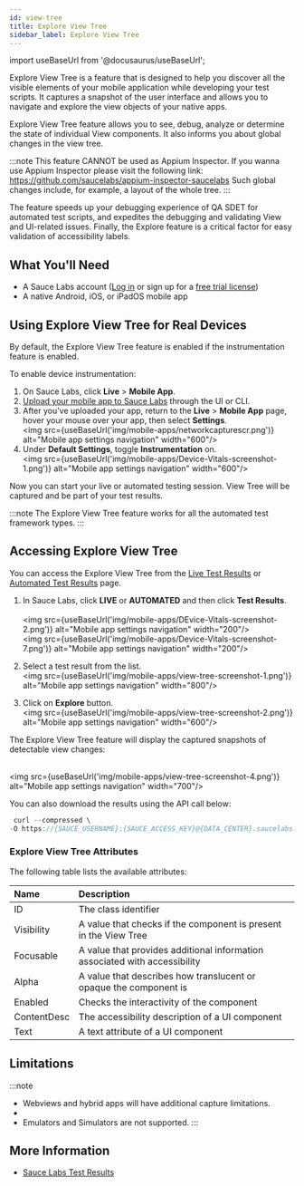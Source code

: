 ```yaml
---
id: view-tree
title: Explore View Tree
sidebar_label: Explore View Tree
---
```


import useBaseUrl from '@docusaurus/useBaseUrl';

Explore View Tree is a feature that is designed to help you discover all the visible elements of your mobile application while developing your test scripts. It captures a snapshot of the user interface and allows you to navigate and explore the view objects of your native apps.

Explore View Tree feature allows you to see, debug, analyze or determine the state of individual View components. It also informs you about global changes in the view tree.

:::note
This feature CANNOT be used as Appium Inspector. If you wanna use Appium Inspector please visit the following link: https://github.com/saucelabs/appium-inspector-saucelabs
Such global changes include, for example, a layout of the whole tree.
:::


The feature speeds up your debugging experience of QA SDET for automated test scripts, and expedites the debugging and validating View and UI-related issues. Finally, the Explore feature is a critical factor for easy validation of accessibility labels.

## What You'll Need

- A Sauce Labs account ([Log in](https://accounts.saucelabs.com/am/XUI/#login/) or sign up for a [free trial license](https://saucelabs.com/sign-up))
- A native Android, iOS, or iPadOS mobile app

## Using Explore View Tree for Real Devices

By default, the Explore View Tree feature is enabled if the instrumentation feature is enabled.

To enable device instrumentation:

1. On Sauce Labs, click **Live** > **Mobile App**.
2. [Upload your mobile app to Sauce Labs](/mobile-apps/app-storage/) through the UI or CLI.
3. After you’ve uploaded your app, return to the **Live** > **Mobile App** page, hover your mouse over your app, then select **Settings**. <br/><img src={useBaseUrl('img/mobile-apps/networkcapturescr.png')} alt="Mobile app settings navigation" width="600"/>
4. Under **Default Settings**, toggle **Instrumentation** on.
   <br/><img src={useBaseUrl('img/mobile-apps/Device-Vitals-screenshot-1.png')} alt="Mobile app settings navigation" width="600"/>

Now you can start your live or automated testing session. View Tree will be captured and be part of your test results.

:::note
The Explore View Tree feature works for all the automated test framework types.
:::

## Accessing Explore View Tree

You can access the Explore View Tree from the [Live Test Results](/mobile-apps/live-testing/live-mobile-app-testing/) or [Automated Test Results](/mobile-apps/automated-testing/) page.

1. In Sauce Labs, click **LIVE** or **AUTOMATED** and then click **Test Results**.  
   <br/><img src={useBaseUrl('img/mobile-apps/DEvice-Vitals-screenshot-2.png')} alt="Mobile app settings navigation" width="200"/>
   <br/><img src={useBaseUrl('img/mobile-apps/Device-Vitals-screenshot-7.png')} alt="Mobile app settings navigation" width="200"/>

2. Select a test result from the list.
   <br/><img src={useBaseUrl('img/mobile-apps/view-tree-screenshot-1.png')} alt="Mobile app settings navigation" width="800"/>

3. Click on **Explore** button.
   <br/><img src={useBaseUrl('img/mobile-apps/view-tree-screenshot-2.png')} alt="Mobile app settings navigation" width="600"/>

The Explore View Tree feature will display the captured snapshots of detectable view changes:

<br/><img src={useBaseUrl('img/mobile-apps/view-tree-screenshot-4.png')} alt="Mobile app settings navigation" width="700"/>

You can also download the results using the API call below:

```java
 curl --compressed \
-O https://{SAUCE_USERNAME}:{SAUCE_ACCESS_KEY}@{DATA_CENTER}.saucelabs.com/v1/rdc/jobs/{JOB_ID}/insights.json
```

### Explore View Tree Attributes

The following table lists the available attributes:

| Name        | Description                                                                |
| :---------- | :------------------------------------------------------------------------- |
| ID          | The class identifier                                                       |
| Visibility  | A value that checks if the component is present in the View Tree           |
| Focusable   | A value that provides additional information associated with accessibility |
| Alpha       | A value that describes how translucent or opaque the component is          |
| Enabled     | Checks the interactivity of the component                                  |
| ContentDesc | The accessibility description of a UI component                            |
| Text        | A text attribute of a UI component                                         |

## Limitations

<!-- prettier-ignore -->
:::note
- Webviews and hybrid apps will have additional capture limitations.
- 
- Emulators and Simulators are not supported.
:::

## More Information

- [Sauce Labs Test Results](/test-results)
